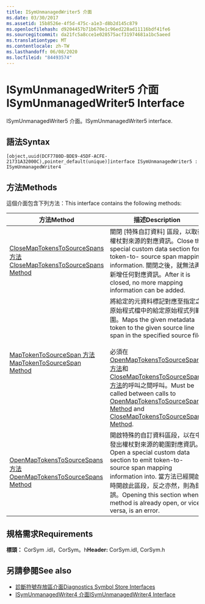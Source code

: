 ```yaml
---
title: ISymUnmanagedWriter5 介面
ms.date: 03/30/2017
ms.assetid: 15b8526e-4f5d-475c-a1e3-d8b2d145c879
ms.openlocfilehash: d9204457b71b670e1c96ed228ad11116bdf41fe6
ms.sourcegitcommit: da21fc5a8cce1e028575acf31974681a1bc5aeed
ms.translationtype: MT
ms.contentlocale: zh-TW
ms.lasthandoff: 06/08/2020
ms.locfileid: "84493574"
---
```

# <a name="isymunmanagedwriter5-interface"></a><span data-ttu-id="ad08f-102">ISymUnmanagedWriter5 介面</span><span class="sxs-lookup"><span data-stu-id="ad08f-102">ISymUnmanagedWriter5 Interface</span></span>
<span data-ttu-id="ad08f-103">ISymUnmanagedWriter5 介面。</span><span class="sxs-lookup"><span data-stu-id="ad08f-103">ISymUnmanagedWriter5 interface.</span></span>  
  
## <a name="syntax"></a><span data-ttu-id="ad08f-104">語法</span><span class="sxs-lookup"><span data-stu-id="ad08f-104">Syntax</span></span>  
  
```idl  
[object,uuid(DCF7780D-BDE9-45DF-ACFE-21731A32000C),pointer_default(unique)]interface ISymUnmanagedWriter5 : ISymUnmanagedWriter4  
```  
  
## <a name="methods"></a><span data-ttu-id="ad08f-105">方法</span><span class="sxs-lookup"><span data-stu-id="ad08f-105">Methods</span></span>  
 <span data-ttu-id="ad08f-106">這個介面包含下列方法：</span><span class="sxs-lookup"><span data-stu-id="ad08f-106">This interface contains the following methods:</span></span>  
  
|<span data-ttu-id="ad08f-107">方法</span><span class="sxs-lookup"><span data-stu-id="ad08f-107">Method</span></span>|<span data-ttu-id="ad08f-108">描述</span><span class="sxs-lookup"><span data-stu-id="ad08f-108">Description</span></span>|  
|------------|-----------------|  
|[<span data-ttu-id="ad08f-109">CloseMapTokensToSourceSpans 方法</span><span class="sxs-lookup"><span data-stu-id="ad08f-109">CloseMapTokensToSourceSpans Method</span></span>](isymunmanagedwriter5-closemaptokenstosourcespans-method.md)|<span data-ttu-id="ad08f-110">關閉 [特殊自訂資料] 區段，以取得權杖對來源的對應資訊。</span><span class="sxs-lookup"><span data-stu-id="ad08f-110">Close the special custom data section for token-to- source span mapping information.</span></span> <span data-ttu-id="ad08f-111">關閉之後，就無法再新增任何對應資訊。</span><span class="sxs-lookup"><span data-stu-id="ad08f-111">After it is closed, no more mapping information can be added.</span></span>|  
|[<span data-ttu-id="ad08f-112">MapTokenToSourceSpan 方法</span><span class="sxs-lookup"><span data-stu-id="ad08f-112">MapTokenToSourceSpan Method</span></span>](isymunmanagedwriter5-maptokentosourcespan-method.md)|<span data-ttu-id="ad08f-113">將給定的元資料標記對應至指定之原始程式檔中的給定原始程式列範圍。</span><span class="sxs-lookup"><span data-stu-id="ad08f-113">Maps the given metadata token to the given source line span in the specified source file.</span></span><br /><br /> <span data-ttu-id="ad08f-114">必須在[OpenMapTokensToSourceSpans 方法](isymunmanagedwriter5-openmaptokenstosourcespans-method.md)和[CloseMapTokensToSourceSpans 方法](isymunmanagedwriter5-closemaptokenstosourcespans-method.md)的呼叫之間呼叫。</span><span class="sxs-lookup"><span data-stu-id="ad08f-114">Must be called between calls to [OpenMapTokensToSourceSpans Method](isymunmanagedwriter5-openmaptokenstosourcespans-method.md) and [CloseMapTokensToSourceSpans Method](isymunmanagedwriter5-closemaptokenstosourcespans-method.md).</span></span>|  
|[<span data-ttu-id="ad08f-115">OpenMapTokensToSourceSpans 方法</span><span class="sxs-lookup"><span data-stu-id="ad08f-115">OpenMapTokensToSourceSpans Method</span></span>](isymunmanagedwriter5-openmaptokenstosourcespans-method.md)|<span data-ttu-id="ad08f-116">開啟特殊的自訂資料區段，以在中發出權杖對來源的範圍對應資訊。</span><span class="sxs-lookup"><span data-stu-id="ad08f-116">Open a special custom data section to emit token-to- source span mapping information into.</span></span> <span data-ttu-id="ad08f-117">當方法已經開啟時開啟此區段，反之亦然，則為錯誤。</span><span class="sxs-lookup"><span data-stu-id="ad08f-117">Opening this section when a method is already open, or vice versa, is an error.</span></span>|  
  
## <a name="requirements"></a><span data-ttu-id="ad08f-118">規格需求</span><span class="sxs-lookup"><span data-stu-id="ad08f-118">Requirements</span></span>  
 <span data-ttu-id="ad08f-119">**標頭：** CorSym .idl，CorSym。h</span><span class="sxs-lookup"><span data-stu-id="ad08f-119">**Header:** CorSym.idl, CorSym.h</span></span>  
  
## <a name="see-also"></a><span data-ttu-id="ad08f-120">另請參閱</span><span class="sxs-lookup"><span data-stu-id="ad08f-120">See also</span></span>

- [<span data-ttu-id="ad08f-121">診斷符號存放區介面</span><span class="sxs-lookup"><span data-stu-id="ad08f-121">Diagnostics Symbol Store Interfaces</span></span>](diagnostics-symbol-store-interfaces.md)
- [<span data-ttu-id="ad08f-122">ISymUnmanagedWriter4 介面</span><span class="sxs-lookup"><span data-stu-id="ad08f-122">ISymUnmanagedWriter4 Interface</span></span>](isymunmanagedwriter4-interface.md)
